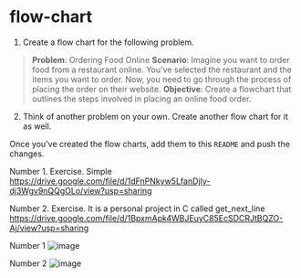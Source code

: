 # flow-chart

1. Create a flow chart for the following problem. 
> **Problem**: Ordering Food Online
> **Scenario**: Imagine you want to order food from a restaurant online. You've selected the restaurant and the items you want to order. Now, you need to go through the process of placing the order on their website.
> **Objective**: Create a flowchart that outlines the steps involved in placing an online food order.

2. Think of another problem on your own. Create another flow chart for it as well.

Once you've created the flow charts, add them to this `README` and push the changes.

Number 1. Exercise. Simple
https://drive.google.com/file/d/1dFnPNkyw5LfanDjIy-dj3Wgv9nQQgOLo/view?usp=sharing

Number 2. Exercise. It is a personal project in C called get_next_line
https://drive.google.com/file/d/1BpxmApk4WBJEuyC85EcSDCRJtBQZO-Aj/view?usp=sharing


Number 1
![image](https://github.com/fbw-p23-e05/flow-chart-carlosdenegri/assets/139439435/3f63343a-3139-41b4-b636-bac9155623cb)





Number 2
![image](https://github.com/fbw-p23-e05/flow-chart-carlosdenegri/assets/139439435/75ea958e-06ae-44c0-86b6-01a1286c84f5)
